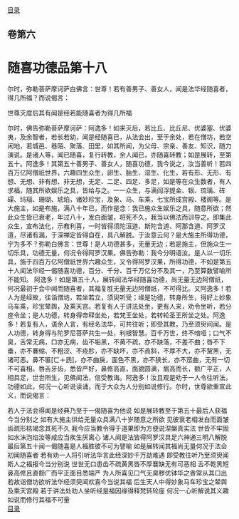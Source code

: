 <div class="menu"><a href="/lotus-sutra/#/table-of-contents">目录</a></div>
<hgroup>
  <h2>卷第六</h2>
  <h1>随喜功德品第十八</h1>
</hgroup>
<p>
  尔时，弥勒菩萨摩诃萨白佛言：世尊！若有善男子、善女人，闻是法华经随喜者，得几所福？而说偈言：
</p>
<div class="commentary">
  <span>世尊灭度后</span
  ><span>其有闻是经</span
  ><span>若能随喜者</span
  ><span>为得几所福</span>
</div>
<p>
  尔时，佛告弥勒菩萨摩诃萨：阿逸多！如来灭后，若比丘、比丘尼、优婆塞、优婆夷，及余智者，若长若幼，闻是经随喜已，从法会出，至于余处，若在僧坊，若空闲地，若城邑、巷陌、聚落、田里，如其所闻，为父母、宗亲、善友、知识，随力演说。是诸人等，闻已随喜，复行转教，余人闻已，亦随喜转教；如是展转，至第五十。阿逸多！其第五十善男子、善女人，随喜功德，我今说之，汝当善听！若四百万亿阿僧祇世界，六趣四生众生，卵生、胎生、湿生、化生，若有形、无形、有想、无想、非有想、非无想，无足、二足、四足、多足，如是等在众生数者，有人求福，随其所欲娱乐之具，皆给与之。一一众生，与满阎浮提金、银、琉璃、砗磲、玛瑙、珊瑚、琥珀，诸妙珍宝，及象、马、车乘，七宝所成宫殿、楼阁等。是大施主，如是布施，满八十年已，而作是念：我已施众生娱乐之具，随意所欲；然此众生皆已衰老，年过八十，发白面皱，将死不久，我当以佛法而训导之。即集此众生，宣布法化，示教利喜，一时皆得须陀洹道、斯陀含道、阿那含道、阿罗汉道，尽诸有漏，于深禅定皆得自在，具八解脱。于汝意云何？是大施主所得功德，宁为多不？弥勒白佛言：世尊！是人功德甚多，无量无边；若是施主，但施众生一切乐具，功德无量，何况令得阿罗汉果。佛告弥勒：我今分明语汝。是人以一切乐具，施于四百万亿阿僧祇世界六趣众生，又令得阿罗汉果，所得功德，不如是第五十人闻法华经一偈随喜功德，百分、千分、百千万亿分不及其一，乃至算数譬喻所不能知。
  阿逸多！如是第五十人，展转闻法华经随喜功德，尚无量无边阿僧祇，何况最初于会中闻而随喜者，其福复胜无量无边阿僧祇，不可得比。又阿逸多！若人为是经故，往诣僧坊，若坐若立，须臾听受；缘是功德，转身所生，得好上妙象马车乘，珍宝辇舆，及乘天宫。若复有人于讲法处坐，更有人来，劝令坐听，若分座令坐；是人功德，转身得帝释坐处，若梵王坐处，若转轮圣王所坐之处。阿逸多！若复有人，语余人言，有经名法华，可共往听；即受其教，乃至须臾间闻。是人功德，转身得与陀罗尼菩萨共生一处，利根智慧。百千万世，终不喑哑；口气不臭，舌常无病，口亦无病，齿不垢黑，不黄不疏，亦不缺落，不差不曲；唇不下垂，亦不褰缩、不粗涩、不疮胗，亦不缺坏，亦不咼斜，不厚不大，亦不黧黑，无诸可恶。鼻不匾[匸＋虒]，亦不曲戾，面色不黑，亦不狭长，亦不窊曲，无有一切不可喜相。唇舌牙齿，悉皆严好，鼻修高直，面貌圆满，眉高而长，额广平正，人相具足，世世所生，见佛闻法，信受教诲。阿逸多！汝且观是劝于一人令往听法，功德如此，何况一心听说读诵，而于大众为人分别如说修行。尔时，世尊欲重宣此义，而说偈言：
</p>
<div class="commentary">
  <span>若人于法会</span
  ><span>得闻是经典</span
  ><span>乃至于一偈</span
  ><span>随喜为他说</span>
  <span>如是展转教</span
  ><span>至于第五十</span
  ><span>最后人获福</span
  ><span>今当分别之</span>
  <span>如有大施主</span
  ><span>供给无量众</span
  ><span>具满八十岁</span
  ><span>随意之所欲</span>
  <span>见彼衰老相</span
  ><span>发白而面皱</span
  ><span>齿疏形枯竭</span
  ><span>念其死不久</span>
  <span>我今应当教</span
  ><span>令得于道果</span
  ><span>即为方便说</span
  ><span>涅槃真实法</span>
  <span>世皆不牢固</span
  ><span>如水沬泡焰</span
  ><span>汝等咸应当</span
  ><span>疾生厌离心</span>
  <span>诸人闻是法</span
  ><span>皆得阿罗汉</span
  ><span>具足六神通</span
  ><span>三明八解脱</span>
  <span>最后第五十</span
  ><span>闻一偈随喜</span
  ><span>是人福胜彼</span
  ><span>不可为譬喻</span>
  <span>如是展转闻</span
  ><span>其福尚无量</span
  ><span>何况于法会</span
  ><span>初闻随喜者</span>
  <span>若有劝一人</span
  ><span>将引听法华</span
  ><span>言此经深妙</span
  ><span>千万劫难遇</span>
  <span>即受教往听</span
  ><span>乃至须臾闻</span
  ><span>斯人之福报</span
  ><span>今当分别说</span>
  <span>世世无口患</span
  ><span>齿不疏黄黑</span
  ><span>唇不厚褰缺</span
  ><span>无有可恶相</span>
  <span>舌不乾黑短</span
  ><span>鼻高修且直</span
  ><span>额广而平正</span
  ><span>面目悉端严</span>
  <span>为人所喜见</span
  ><span>口气无臭秽</span
  ><span>优钵华之香</span
  ><span>常从其口出</span>
  <span>若故诣僧坊</span
  ><span>欲听法华经</span
  ><span>须臾闻欢喜</span
  ><span>今当说其福</span>
  <span>后生天人中</span
  ><span>得妙象马车</span
  ><span>珍宝之辇舆</span
  ><span>及乘天宫殿</span>
  <span>若于讲法处</span
  ><span>劝人坐听经</span
  ><span>是福因缘得</span
  ><span>释梵转轮座</span>
  <span>何况一心听</span
  ><span>解说其义趣</span
  ><span>如说而修行</span
  ><span>其福不可量</span>
</div>
<div class="menu"><a href="/lotus-sutra/#/table-of-contents">目录</a></div>

